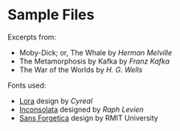 # Sample Files

Excerpts from:
- Moby-Dick; or, The Whale by _Herman Melville_
- The Metamorphosis by Kafka by _Franz Kafka_
- The War of the Worlds by _H. G. Wells_

Fonts used:
- [Lora](https://fonts.google.com/specimen/Lora) design by _Cyreal_
- [Inconsolata](https://fonts.google.com/specimen/Inconsolata) designed by _Raph Levien_
- [Sans Forgetica](https://sansforgetica.rmit/) design by RMIT University